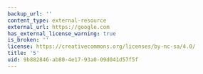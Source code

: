 ```yaml
---
backup_url: ''
content_type: external-resource
external_url: https://google.com
has_external_license_warning: true
is_broken: ''
license: https://creativecommons.org/licenses/by-nc-sa/4.0/
title: '5'
uid: 9b882846-ab80-4e17-93a0-09d041d57f5f
---
```

